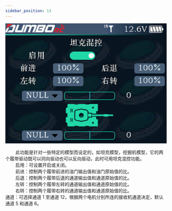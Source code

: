 ```yaml
---
sidebar_position: 13
---
```


![](../pic/3911.jpg)

        此功能是针对一些特定的模型而设定的，如坦克模型，挖掘机模型，它的两个履带驱动既可以同向驱动也可以反向驱动，此时可用坦克混控功能。<br/>        启用：可设置开启或关闭。<br/>        前进：控制两个履带前进的油门输出值和油门原始值的比。<br/>        后退：控制两个履带后退的通道输出值和通道原始值的比。<br/>        左转：控制两个履带左转的通道输出值和通道原始值的比。<br/>        右转：控制两个履带右转的通道输出值和通道原始值的比。<br/>通道：可选择通道 1 至通道 12，根据两个电机分别所连的接收机通道决定，默认通道 5 和通道 6。
